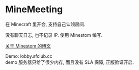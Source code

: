# MineMeeting

在 Minecraft 里开会, 支持自己认领房间.

没有聊天日志, 也不记录 IP. 使用 Minestom 编写.

[关于 Minestom 的博文](https://ib67.io/2022/12/19/Getting-Started-With-Minestom/)

Demo: lobby.sfclub.cc  
demo 服务器只给了很少内存, 而且没有 SLA 保障, 正版验证开启.

